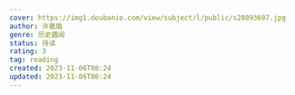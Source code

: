 ```yaml
---
cover: https://img1.doubanio.com/view/subject/l/public/s28093697.jpg
author: 许嘉璐
genre: 历史趣闻
status: 待读
rating: 3
tag: reading
created: 2023-11-06T08:24
updated: 2023-11-06T08:24
---
```

